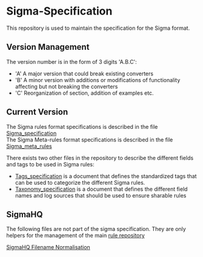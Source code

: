 # Sigma-Specification

This repository is used to maintain the specification for the Sigma format.

## Version Management

The version number is in the form of 3 digits 'A.B.C':

- 'A' A major version that could break existing converters
- 'B' A minor version with additions or modifications of functionality affecting but not breaking the converters
- 'C' Reorganization of section, addition of examples etc.

## Current Version

The Sigma rules format specifications is described in the file [Sigma_specification](Sigma_specification.md)  
The Sigma Meta-rules format specifications is described in the file [Sigma_meta_rules](Sigma_meta_rules.md)  

There exists two other files in the repository to describe the different fields and tags to be used in Sigma rules:

- [Tags_specification](Tags_specification.md) is a document that defines the standardized tags that can be used to categorize the different Sigma rules.
- [Taxonomy_specification](Taxonomy_specification.md) is a document that defines the different field names and log sources that should be used to ensure sharable rules

## SigmaHQ

The following files are not part of the sigma specification. They are only helpers for the management of the main [rule repository](https://github.com/SigmaHQ/sigma/tree/master/rules)

[SigmaHQ Filename Normalisation](sigmahq/Sigmahq_filename_rule.md)
